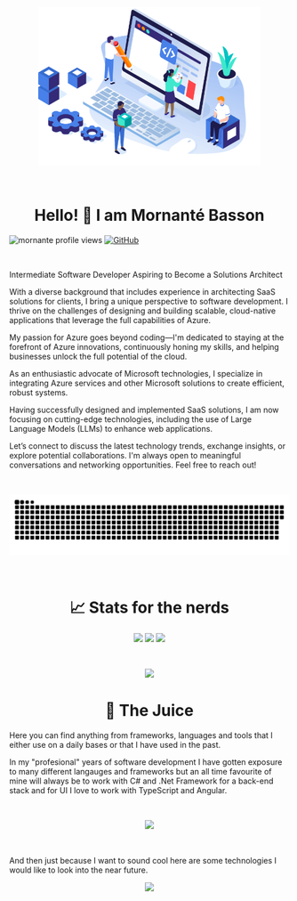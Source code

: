 <p align="center">
  <img src="./assets/illustrations/animation-1.gif" alt="animation 1" width="400">
</p>

<br />

<h1 align="center">
  Hello! 👋 I am Mornanté Basson
</h1>

<p align="left">
  <img 
        src="https://komarev.com/ghpvc/?username=mornante&label=Profile%20views&color=0e75b6&style=flat" alt="mornante profile views" 
        height="20" />
    <a href="https://www.linkedin.com/in/mornante-basson/">
        <img 
            alt="GitHub" 
            src="https://img.shields.io/badge/linkedin-mornante basson-blue" />
    </a>
</p>

<br />

Intermediate Software Developer Aspiring to Become a Solutions Architect

With a diverse background that includes experience in architecting SaaS solutions for clients, I bring a unique perspective to software development. I thrive on the challenges of designing and building scalable, cloud-native applications that leverage the full capabilities of Azure.

My passion for Azure goes beyond coding—I'm dedicated to staying at the forefront of Azure innovations, continuously honing my skills, and helping businesses unlock the full potential of the cloud.

As an enthusiastic advocate of Microsoft technologies, I specialize in integrating Azure services and other Microsoft solutions to create efficient, robust systems.

Having successfully designed and implemented SaaS solutions, I am now focusing on cutting-edge technologies, including the use of Large Language Models (LLMs) to enhance web applications.

Let’s connect to discuss the latest technology trends, exchange insights, or explore potential collaborations. I'm always open to meaningful conversations and networking opportunities. Feel free to reach out!

<br />

<p align="center">
  <img src="./assets/misc/snake.svg" width="1000">
</p>

<br />

<h1 align="center">
  📈 Stats for the nerds
</h1>

<p align="center">
  <img 
        src="https://github-readme-stats.vercel.app/api/top-langs?username=mornante&show_icons=true&locale=en&layout=compact"
        style="width: 49%; max-width:400px;"/>
    <img 
        src="https://github-readme-streak-stats.herokuapp.com/?user=mornante&"  
        style="width: 49%; max-width:400px;"/>
    <img
        src="https://github-readme-stats.vercel.app/api?username=mornante&show_icons=true&locale=en"
        style="width: 49%; max-width:400px;"/>
</p>

</br>

<p align="center">
  <img 
            src="./assets/illustrations/animation-4.gif" 
            width="400" />
</p>

<h1 align="center">
  🍊 The Juice
</h1>

<p>
    Here you can find anything from frameworks, languages and tools that I either use on a
    daily bases or that I have used in the past.
</p>

<p>
    In my "profesional" years of software development I have gotten exposure to many different langauges and frameworks but an all time favourite of mine will always be to work with C# and .Net Framework for a back-end stack and for UI I love to work with TypeScript and Angular.
</P>

</br>

<p align="center">
    <img src="https://skillicons.dev/icons?perline=10&i=html,javascript,typescript,jquery,css,sass,python,cs,bootstrap,java,dotnet,angular,react,flask,threejs,git,github,bitbucket,azure,aws,gcp,netlify,redis,mongo,sqlite,arduino,raspberrypi,visualstudio,vscode,rider,androidstudio,grafana,postman,sublime,docker,unity" />
</p>

</br>

<p>
    And then just because I want to sound cool here are some technologies I would like to look into the near future.
</P>

<p align="center">
    <img 
        src="https://skillicons.dev/icons?perline=5&i=go,rust,nodejs" />
</p>

